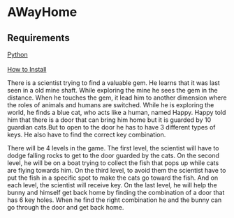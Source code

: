 # AWayHome

<h2>Requirements</h2>
<a href="https://www.python.org/downloads/">Python</a><br>
<a href="https://www.lfd.uci.edu/~gohlke/pythonlibs/#pygame"PyGame</a><br>
<a href="https://www.youtube.com/watch?v=_GikMdhAhv0">How to Install</a><br>
  
<p>
  There is a scientist trying to find a valuable gem. He learns that it was last seen in a old mine shaft. While exploring the mine he sees the gem in the distance. When he touches the gem, it lead him to another dimension where the roles of animals and humans are switched. While he is exploring the world, he finds a blue cat, who acts like a human, named Happy. Happy told him that there is a door that can bring him home but it is guarded by 10 guardian cats.But to open to the door he has to have 3 different types of keys. He also have to find the correct key combination.  
  </p>
<p>
  There will be 4 levels in the game. The first level, the scientist will have to dodge falling rocks to get to the door guarded by the cats. On the second level, he will be on a boat trying to collect the fish that pops up while cats are flying towards him. On the third level, to avoid them the scientist have to put the fish in a specific spot to make the cats go toward the fish.  And on each level, the scientist will receive key. On the last level, he will help the bunny and himself get back home by finding the combination of a door that has 6 key holes. When he find the right combination he and the bunny can go through the door and get back home.
  </p>
